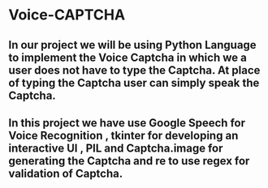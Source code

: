 # Voice-CAPTCHA

## In our project we will be using Python Language to implement the Voice Captcha in which we a user does not have to type the Captcha. At place of typing the Captcha user can simply speak the Captcha.

## In this project we have use Google Speech for Voice Recognition , tkinter for developing an interactive UI , PIL and Captcha.image for generating the Captcha and re to use regex for validation of Captcha. 
